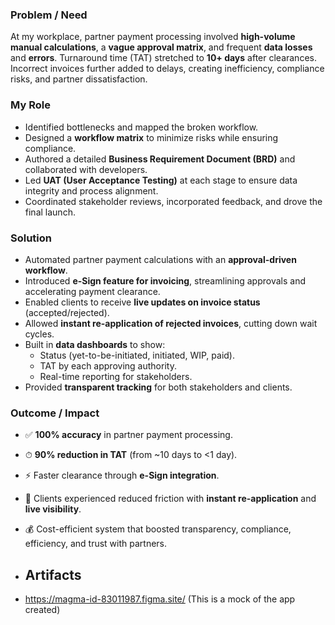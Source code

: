 ### Problem / Need
At my workplace, partner payment processing involved **high-volume manual calculations**, a **vague approval matrix**, and frequent **data losses** and **errors**. Turnaround time (TAT) stretched to **10+ days** after clearances. Incorrect invoices further added to delays, creating inefficiency, compliance risks, and partner dissatisfaction.

### My Role
- Identified bottlenecks and mapped the broken workflow.  
- Designed a **workflow matrix** to minimize risks while ensuring compliance.  
- Authored a detailed **Business Requirement Document (BRD)** and collaborated with developers.  
- Led **UAT (User Acceptance Testing)** at each stage to ensure data integrity and process alignment.  
- Coordinated stakeholder reviews, incorporated feedback, and drove the final launch.  

### Solution
- Automated partner payment calculations with an **approval-driven workflow**.  
- Introduced **e-Sign feature for invoicing**, streamlining approvals and accelerating payment clearance.  
- Enabled clients to receive **live updates on invoice status** (accepted/rejected).  
- Allowed **instant re-application of rejected invoices**, cutting down wait cycles.  
- Built in **data dashboards** to show:  
  - Status (yet-to-be-initiated, initiated, WIP, paid).  
  - TAT by each approving authority.  
  - Real-time reporting for stakeholders.  
- Provided **transparent tracking** for both stakeholders and clients.  

### Outcome / Impact
- ✅ **100% accuracy** in partner payment processing.  
- ⏱ **90% reduction in TAT** (from ~10 days to <1 day).  
- ⚡ Faster clearance through **e-Sign integration**.  
- 🙌 Clients experienced reduced friction with **instant re-application** and **live visibility**.  
- 💰 Cost-efficient system that boosted transparency, compliance, efficiency, and trust with partners.

- ## Artifacts
- https://magma-id-83011987.figma.site/ (This is a mock of the app created)
